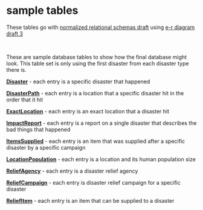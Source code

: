 # sample tables

These tables go with [normalized relational schemas draft][1] using [e-r diagram draft 3][2]

<br>

These are sample database tables to show how the final database might look. This table set is only using the first disaster from each disaster type there is.

[**Disaster**](Disaster.csv) - each entry is a specific disaster that happened

[**DisasterPath**](DisasterPath.csv) - each entry is a location that a specific disaster hit in the order that it hit

[**ExactLocation**](ExactLocation.csv) - each entry is an exact location that a disaster hit

[**ImpactReport**](ImpactReport.csv) - each entry is a report on a single disaster that describes the bad things that happened

[**ItemsSupplied**](ItemsSupplied.csv) - each entry is an item that was supplied after a specific disaster by a specific campaign

[**LocationPopulation**](LocationPopulation.csv) - each entry is a location and its human population size

[**ReliefAgency**](ReliefAgency.csv) - each entry is a disaster relief agency

[**ReliefCampaign**](ReliefCampaign.csv) - each entry is disaster relief campaign for a specific disaster

[**ReliefItem**](ReliefItem.csv) - each entry is an item that can be supplied to a disaster

[1]: ../../design%20diagrams/normalized%20relational%20schemas%20draft.md
[2]: ../../design%20diagrams/e-r%20diagram%20draft%203.jpg
